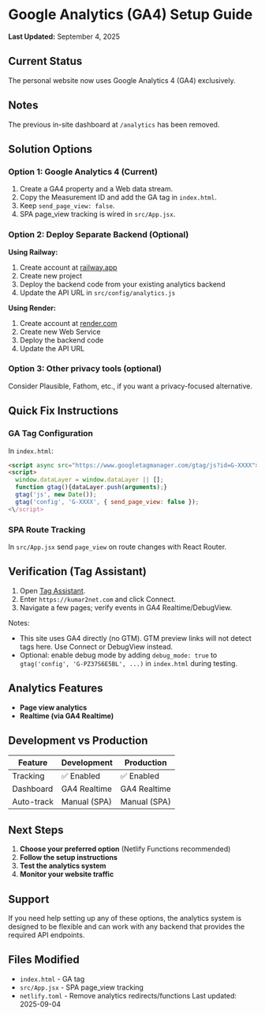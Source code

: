 # Google Analytics (GA4) Setup Guide

**Last Updated:** September 4, 2025

## Current Status

The personal website now uses Google Analytics 4 (GA4) exclusively.

## Notes

The previous in-site dashboard at `/analytics` has been removed.

## Solution Options

### Option 1: Google Analytics 4 (Current)

1. Create a GA4 property and a Web data stream.
2. Copy the Measurement ID and add the GA tag in `index.html`.
3. Keep `send_page_view: false`.
4. SPA page_view tracking is wired in `src/App.jsx`.

### Option 2: Deploy Separate Backend (Optional)

**Using Railway:**
1. Create account at [railway.app](https://railway.app)
2. Create new project
3. Deploy the backend code from your existing analytics backend
4. Update the API URL in `src/config/analytics.js`

**Using Render:**
1. Create account at [render.com](https://render.com)
2. Create new Web Service
3. Deploy the backend code
4. Update the API URL

### Option 3: Other privacy tools (optional)

Consider Plausible, Fathom, etc., if you want a privacy-focused alternative.

## Quick Fix Instructions

### GA Tag Configuration

In `index.html`:

```html
<script async src="https://www.googletagmanager.com/gtag/js?id=G-XXXX"></script>
<script>
  window.dataLayer = window.dataLayer || [];
  function gtag(){dataLayer.push(arguments);} 
  gtag('js', new Date());
  gtag('config', 'G-XXXX', { send_page_view: false });
<\/script>
```

### SPA Route Tracking

In `src/App.jsx` send `page_view` on route changes with React Router.

## Verification (Tag Assistant)

1. Open [Tag Assistant](https://tagassistant.google.com).
2. Enter `https://kumar2net.com` and click Connect.
3. Navigate a few pages; verify events in GA4 Realtime/DebugView.

Notes:
- This site uses GA4 directly (no GTM). GTM preview links will not detect tags here. Use Connect or DebugView instead.
- Optional: enable debug mode by adding `debug_mode: true` to `gtag('config', 'G-PZ37S6E5BL', ...)` in `index.html` during testing.
## Analytics Features

- **Page view analytics**
- **Realtime (via GA4 Realtime)**

## Development vs Production

| Feature | Development | Production |
|---------|-------------|------------|
| Tracking | ✅ Enabled | ✅ Enabled |
| Dashboard | GA4 Realtime | GA4 Realtime |
| Auto-track | Manual (SPA) | Manual (SPA) |

## Next Steps

1. **Choose your preferred option** (Netlify Functions recommended)
2. **Follow the setup instructions**
3. **Test the analytics system**
4. **Monitor your website traffic**

## Support

If you need help setting up any of these options, the analytics system is designed to be flexible and can work with any backend that provides the required API endpoints.

## Files Modified

- `index.html` - GA tag
- `src/App.jsx` - SPA page_view tracking
- `netlify.toml` - Remove analytics redirects/functions
Last updated: 2025-09-04
